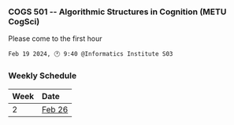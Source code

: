 ### COGS 501 -- Algorithmic Structures in Cognition (METU CogSci)

Please come to the first hour

```
Feb 19 2024, 🕐 9:40 @Informatics Institute S03
```





###  Weekly Schedule

|Week| Date   |
:--- |:-------|
2    | [Feb 26](weeks/week2.md)|
